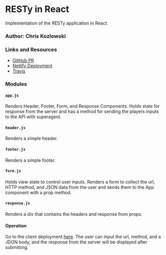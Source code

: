 # RESTy in React

Implementation of the RESTy application in React.

### Author: Chris Kozlowski

### Links and Resources

- [GitHub PR]( --- )
- [Netlify Deployment](https://ecstatic-shannon-58a208.netlify.com)
- [Travis](https://travis-ci.com/401-advanced-javascript-cdk/RESTy)

### Modules

#### `app.js`

Renders Header, Footer, Form, and Response Components.  Holds state for response from the server and has a method for sending the players inputs to the API with superagent.

#### `header.js`

Renders a simple header.

#### `footer.js`

Renders a simple footer.

#### `form.js`

Holds view state to control user inputs.  Renders a form to collect the url, HTTP method, and JSON data from the user and sends them to the App component with a prop method.

#### `response.js`

Renders a div that contains the headers and response from props.

#### Operation

Go to the client deployment [here](https://ecstatic-shannon-58a208.netlify.com).  The user can input the url, method, and a JDON body, and the response from the server will be displayed after submitting.